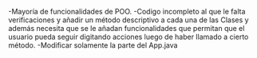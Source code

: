 -Mayoría de funcionalidades de POO.
-Codigo incompleto al que le falta verificaciones y añadir un método descriptivo a cada una de las Clases y además necesita que se le añadan funcionalidades que permitan que el usuario pueda seguir digitando acciones luego de haber llamado a cierto método.
-Modificar solamente la parte del App.java
